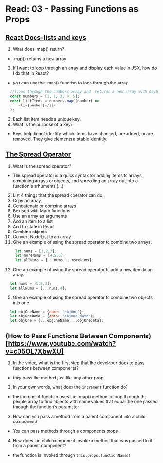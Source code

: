 # Read: 03 - Passing Functions as Props

## [React Docs-lists and keys](https://reactjs.org/docs/lists-and-keys.html)

1. What does .map() return?
  - .map() returns a new array
2. If I want to loop through an array and display each value in JSX, how do I do that in React?
  - you can use the .map() function to loop through the array.
  ```js
    //loops through the numbers array and  returns a new array with each element wrapped in <li> tags
    const numbers = [1, 2, 3, 4, 5];
    const listItems = numbers.map((number) =>
        <li>{number}</li>
    );
  ```
3. Each list item needs a unique key.
4. What is the purpose of a key?
  - Keys help React identify which items have changed, are added, or are removed. They give elements a stable identitly.

## [The Spread Operator](https://medium.com/coding-at-dawn/how-to-use-the-spread-operator-in-javascript-b9e4a8b06fab)

1. What is the spread operator?
  - The spread operator is a quick syntax for adding items to arrays, combining arrays or objects, and spreading an array out into a function's arhuments (...)
2. List 4 things that the spread operator can do.
  1. Copy an array
  2. Concatenate or combine arrays
  3. Be used with Math functions
  4. Use an array as arguments
  5. Add an item to a list
  6. Add to state in React
  7. Combine objects
  8. Convert NodeList to an array
3. Give an example of using the spread operator to combine two arrays.
   ```js
    let nums = [1,2,3];
    let moreNums = [4,5,6];
    let allNums = [...nums,...moreNums];
   ```
4. Give an example of using the spread operator to add a new item to an array.
  ```js
    let nums = [1,2,3];
    let allNums = [...nums,4];
  ```
5. Give an example of using the spread operator to combine two objects into one.
  ```js
    let objOneName = {name: 'objOne'};
    let objOneData = {data: 'objOne data'};
    let objOne = {...objOneName,...objOneData};
  ```

## (How to Pass Functions Between Components)[https://www.youtube.com/watch?v=c05OL7XbwXU]

1. In the video, what is the first step that the developer does to pass functions between components?
  - they pass the method just like any other prop
2. In your own words, what does the `increment` function do?
  - the increment function uses the .map() method to loop through the people array to find objects with name values that equal the one passed through the function's parameter
3. How can you pass a method from a parent component into a child component?
  - You can pass methods through a components props
4. How does the child component invoke a method that was passed to it from a parent component?
  - the function is invoked through `this.props.functionName()`
